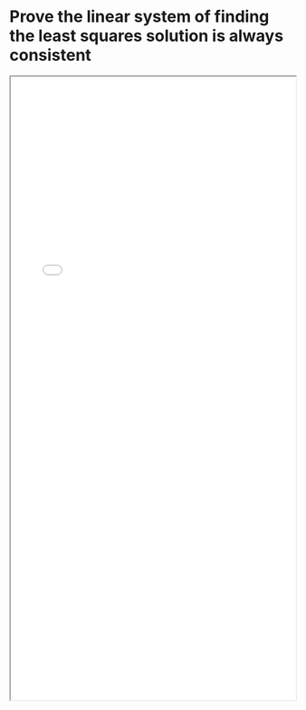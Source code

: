 # Prove the linear system of finding the least squares solution is always consistent

<!--more-->
<iframe src="./pdf/Always_consistent_system.pdf" height="1100px" width="100%"></iframe>

